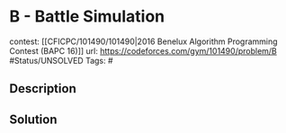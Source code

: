 # B - Battle Simulation

contest: [[CFICPC/101490/101490|2016 Benelux Algorithm Programming Contest (BAPC 16)]]
url: https://codeforces.com/gym/101490/problem/B
#Status/UNSOLVED
Tags: #

## Description

## Solution

